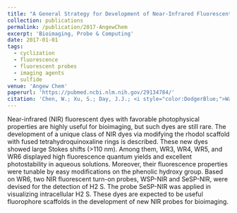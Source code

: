 ```yaml
---
title: "A General Strategy for Development of Near-Infrared Fluorescent Probes for Bioimaging."
collection: publications
permalink: /publication/2017-AngewChem
excerpt: 'Bioimaging, Probe & Computing'
date: 2017-01-01
tags:
  - cyclization
  - fluorescence
  - fluorescent probes
  - imaging agents
  - sulfide
venue: 'Angew Chem'
paperurl: 'https://pubmed.ncbi.nlm.nih.gov/29134784/'  
citation: 'Chen, W.; Xu, S.; Day, J.J.; <i style="color:DodgerBlue;">Wang, D.</i>; and Xian, M. A General Strategy for Development of Near-Infrared Fluorescent Probes for Bioimaging. <i>Angew Chem</i> 129, 16838-16842 (2017).'  
---  
```

Near-infrared (NIR) fluorescent dyes with favorable photophysical properties are highly useful for bioimaging, but such dyes are still rare. The development of a unique class of NIR dyes via modifying the rhodol scaffold with fused tetrahydroquinoxaline rings is described. These new dyes showed large Stokes shifts (>110 nm). Among them, WR3, WR4, WR5, and WR6 displayed high fluorescence quantum yields and excellent photostability in aqueous solutions. Moreover, their fluorescence properties were tunable by easy modifications on the phenolic hydroxy group. Based on WR6, two NIR fluorescent turn-on probes, WSP-NIR and SeSP-NIR, were devised for the detection of H2 S. The probe SeSP-NIR was applied in visualizing intracellular H2 S. These dyes are expected to be useful fluorophore scaffolds in the development of new NIR probes for bioimaging.

